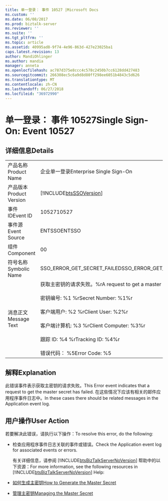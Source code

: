 ```yaml
---
title: 单一登录： 事件 10527 |Microsoft Docs
ms.custom: ''
ms.date: 06/08/2017
ms.prod: biztalk-server
ms.reviewer: ''
ms.suite: ''
ms.tgt_pltfrm: ''
ms.topic: article
ms.assetid: 40995ad8-9f74-4e96-863d-427e23025ba1
caps.latest.revision: 13
author: MandiOhlinger
ms.author: mandia
manager: anneta
ms.openlocfilehash: ac787d375e8ccc4c578c2450b7cc6128dd427483
ms.sourcegitcommit: 266308ec5c6a9d8d80ff298ee6051b4843c5d626
ms.translationtype: MT
ms.contentlocale: zh-CN
ms.lasthandoff: 06/27/2018
ms.locfileid: "36972990"
---
```

# <a name="single-sign-on-event-10527"></a><span data-ttu-id="d9017-102">单一登录： 事件 10527</span><span class="sxs-lookup"><span data-stu-id="d9017-102">Single Sign-On: Event 10527</span></span>
## <a name="details"></a><span data-ttu-id="d9017-103">详细信息</span><span class="sxs-lookup"><span data-stu-id="d9017-103">Details</span></span>  

|                 |                                                                                                                                                                                                     |
|-----------------|-----------------------------------------------------------------------------------------------------------------------------------------------------------------------------------------------------|
|  <span data-ttu-id="d9017-104">产品名称</span><span class="sxs-lookup"><span data-stu-id="d9017-104">Product Name</span></span>   |                                                                                      <span data-ttu-id="d9017-105">企业单一登录</span><span class="sxs-lookup"><span data-stu-id="d9017-105">Enterprise Single Sign-On</span></span>                                                                                      |
| <span data-ttu-id="d9017-106">产品版本</span><span class="sxs-lookup"><span data-stu-id="d9017-106">Product Version</span></span> |                                                                     [!INCLUDE[btsSSOVersion](../includes/btsssoversion-md.md)]                                                                      |
|    <span data-ttu-id="d9017-107">事件 ID</span><span class="sxs-lookup"><span data-stu-id="d9017-107">Event ID</span></span>     |                                                                                                <span data-ttu-id="d9017-108">10527</span><span class="sxs-lookup"><span data-stu-id="d9017-108">10527</span></span>                                                                                                |
|  <span data-ttu-id="d9017-109">事件源</span><span class="sxs-lookup"><span data-stu-id="d9017-109">Event Source</span></span>   |                                                                                               <span data-ttu-id="d9017-110">ENTSSO</span><span class="sxs-lookup"><span data-stu-id="d9017-110">ENTSSO</span></span>                                                                                                |
|    <span data-ttu-id="d9017-111">组件</span><span class="sxs-lookup"><span data-stu-id="d9017-111">Component</span></span>    |                                                                                                  <span data-ttu-id="d9017-112">0</span><span class="sxs-lookup"><span data-stu-id="d9017-112">0</span></span>                                                                                                  |
|  <span data-ttu-id="d9017-113">符号名称</span><span class="sxs-lookup"><span data-stu-id="d9017-113">Symbolic Name</span></span>  |                                                                                     <span data-ttu-id="d9017-114">SSO_ERROR_GET_SECRET_FAILED</span><span class="sxs-lookup"><span data-stu-id="d9017-114">SSO_ERROR_GET_SECRET_FAILED</span></span>                                                                                     |
|  <span data-ttu-id="d9017-115">消息正文</span><span class="sxs-lookup"><span data-stu-id="d9017-115">Message Text</span></span>   | <span data-ttu-id="d9017-116">获取主密钥的请求失败。%r</span><span class="sxs-lookup"><span data-stu-id="d9017-116">A request to get a master secret failed.%r</span></span><br /><br /> <span data-ttu-id="d9017-117">密钥编号: %1 %r</span><span class="sxs-lookup"><span data-stu-id="d9017-117">Secret Number: %1%r</span></span><br /><br /> <span data-ttu-id="d9017-118">客户端用户: %2 %r</span><span class="sxs-lookup"><span data-stu-id="d9017-118">Client User: %2%r</span></span><br /><br /> <span data-ttu-id="d9017-119">客户端计算机: %3 %r</span><span class="sxs-lookup"><span data-stu-id="d9017-119">Client Computer: %3%r</span></span><br /><br /> <span data-ttu-id="d9017-120">跟踪 ID: %4 %r</span><span class="sxs-lookup"><span data-stu-id="d9017-120">Tracking ID: %4%r</span></span><br /><br /> <span data-ttu-id="d9017-121">错误代码： %5</span><span class="sxs-lookup"><span data-stu-id="d9017-121">Error Code: %5</span></span> |

## <a name="explanation"></a><span data-ttu-id="d9017-122">解释</span><span class="sxs-lookup"><span data-stu-id="d9017-122">Explanation</span></span>  
 <span data-ttu-id="d9017-123">此错误事件表示获取主密钥的请求失败。</span><span class="sxs-lookup"><span data-stu-id="d9017-123">This Error event indicates that a request to get the master secret has failed.</span></span> <span data-ttu-id="d9017-124">在这些情况下应该有相关的邮件应用程序事件日志中。</span><span class="sxs-lookup"><span data-stu-id="d9017-124">In these cases there should be related messages in the Application event log.</span></span>  

## <a name="user-action"></a><span data-ttu-id="d9017-125">用户操作</span><span class="sxs-lookup"><span data-stu-id="d9017-125">User Action</span></span>  
 <span data-ttu-id="d9017-126">若要解决此错误，请执行以下操作：</span><span class="sxs-lookup"><span data-stu-id="d9017-126">To resolve this error, do the following:</span></span>  

- <span data-ttu-id="d9017-127">检查应用程序事件日志关联的事件或错误。</span><span class="sxs-lookup"><span data-stu-id="d9017-127">Check the Application event log for associated events or errors.</span></span>  

  <span data-ttu-id="d9017-128">有关详细信息，请参阅 [!INCLUDE[btsBizTalkServerNoVersion](../includes/btsbiztalkservernoversion-md.md)] 帮助中的以下资源：</span><span class="sxs-lookup"><span data-stu-id="d9017-128">For more information, see the following resources in [!INCLUDE[btsBizTalkServerNoVersion](../includes/btsbiztalkservernoversion-md.md)] Help:</span></span>  

- [<span data-ttu-id="d9017-129">如何生成主密钥</span><span class="sxs-lookup"><span data-stu-id="d9017-129">How to Generate the Master Secret</span></span>](../core/how-to-generate-the-master-secret.md)  

- [<span data-ttu-id="d9017-130">管理主密钥</span><span class="sxs-lookup"><span data-stu-id="d9017-130">Managing the Master Secret</span></span>](../core/managing-the-master-secret.md)
